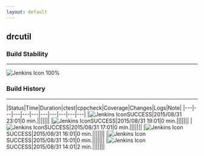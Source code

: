 ```yaml
---
layout: default
---
```

## drcutil
### Build Stability
___
![Jenkins Icon](http://jenkinshrg.github.io/images/48x48/health-80plus.png)
100%
  
### Build History
___
|Status|Time|Duration|<span class='badge'>ctest</span>|<span class='badge'>cppcheck</span>|Coverage|Changes|Logs|Note|
|---|---|---|---|---|---|---|---|---|---|
|![Jenkins Icon](http://jenkinshrg.github.io/images/24x24/blue.png)SUCCESS|2015/08/31 23:01|0 min.|||||||
|![Jenkins Icon](http://jenkinshrg.github.io/images/24x24/blue.png)SUCCESS|2015/08/31 19:01|0 min.|||||||
|![Jenkins Icon](http://jenkinshrg.github.io/images/24x24/blue.png)SUCCESS|2015/08/31 17:01|0 min.|||||||
|![Jenkins Icon](http://jenkinshrg.github.io/images/24x24/blue.png)SUCCESS|2015/08/31 16:01|0 min.|||||||
|![Jenkins Icon](http://jenkinshrg.github.io/images/24x24/blue.png)SUCCESS|2015/08/31 15:01|0 min.|||||||
|![Jenkins Icon](http://jenkinshrg.github.io/images/24x24/blue.png)SUCCESS|2015/08/31 14:01|2 min.|||||||
